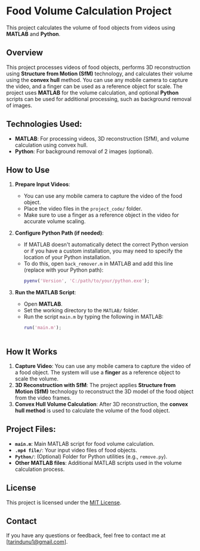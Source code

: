# Food Volume Calculation Project

This project calculates the volume of food objects from videos using **MATLAB** and **Python**.

## Overview
This project processes videos of food objects, performs 3D reconstruction using **Structure from Motion (SfM)** technology, and calculates their volume using the **convex hull** method. You can use any mobile camera to capture the video, and a finger can be used as a reference object for scale. The project uses **MATLAB** for the volume calculation, and optional **Python** scripts can be used for additional processing, such as background removal of images.

## Technologies Used:
- **MATLAB**: For processing videos, 3D reconstruction (SfM), and volume calculation using convex hull.
- **Python**: For background removal of 2 images (optional).

## How to Use

1. **Prepare Input Videos**: 
   - You can use any mobile camera to capture the video of the food object.
   - Place the video files in the `project_code/` folder.
   - Make sure to use a finger as a reference object in the video for accurate volume scaling.

2. **Configure Python Path (if needed)**: 
   - If MATLAB doesn't automatically detect the correct Python version or if you have a custom installation, you may need to specify the location of your Python installation.
   - To do this, open `back_remover.m` in MATLAB and add this line (replace with your Python path):
     ```matlab
     pyenv('Version', 'C:/path/to/your/python.exe');
     ```

3. **Run the MATLAB Script**:
   - Open **MATLAB**.
   - Set the working directory to the `MATLAB/` folder.
   - Run the script `main.m` by typing the following in MATLAB:
     ```matlab
     run('main.m');
     ```
     ```

## How It Works

1. **Capture Video**: You can use any mobile camera to capture the video of a food object. The system will use a **finger** as a reference object to scale the volume.
2. **3D Reconstruction with SfM**: The project applies **Structure from Motion (SfM)** technology to reconstruct the 3D model of the food object from the video frames.
3. **Convex Hull Volume Calculation**: After 3D reconstruction, the **convex hull method** is used to calculate the volume of the food object.

## Project Files:
- **`main.m`**: Main MATLAB script for food volume calculation.
- **`.mp4 file/`**:  Your input video files of food objects.
- **`Python/`**: (Optional) Folder for Python utilities (e.g., `remove.py`).
- **Other MATLAB files**: Additional MATLAB scripts used in the volume calculation process.

## License
This project is licensed under the [MIT License](LICENSE).

## Contact
If you have any questions or feedback, feel free to contact me at [tarindunu1@gmail.com].
